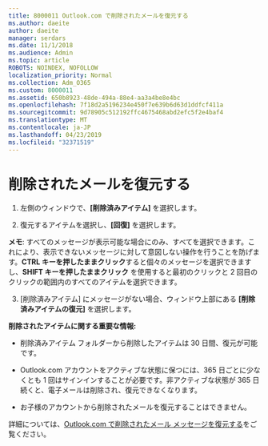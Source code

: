```yaml
---
title: 8000011 Outlook.com で削除されたメールを復元する
ms.author: daeite
author: daeite
manager: serdars
ms.date: 11/1/2018
ms.audience: Admin
ms.topic: article
ROBOTS: NOINDEX, NOFOLLOW
localization_priority: Normal
ms.collection: Adm_O365
ms.custom: 8000011
ms.assetid: 650b8923-48de-494a-88e4-aa3a4be8e4bc
ms.openlocfilehash: 7f18d2a5196234e450f7e639b6d63d1ddfcf411a
ms.sourcegitcommit: 9d78905c512192ffc4675468abd2efc5f2e4baf4
ms.translationtype: MT
ms.contentlocale: ja-JP
ms.lasthandoff: 04/23/2019
ms.locfileid: "32371519"
---
```

# <a name="recover-deleted-email"></a>削除されたメールを復元する

1. 左側のウィンドウで、**[削除済みアイテム]** を選択します。 
    
2. 復元するアイテムを選択し、**[回復]** を選択します。 
  
 **メモ**: すべてのメッセージが表示可能な場合にのみ、すべてを選択できます。これにより、表示できないメッセージに対して意図しない操作を行うことを防げます。**CTRL キーを押したままクリック**すると個々のメッセージを選択できますし、**SHIFT キーを押したままクリック** を使用すると最初のクリックと 2 回目のクリックの範囲内のすべてのアイテムを選択できます。 
    
3. [削除済みアイテム] にメッセージがない場合、ウィンドウ上部にある **[削除済みアイテムの復元]** を選択します。 
    
 **削除されたアイテムに関する重要な情報:**
  
- 削除済みアイテム フォルダーから削除したアイテムは 30 日間、復元が可能です。
    
- Outlook.com アカウントをアクティブな状態に保つには、365 日ごとに少なくとも 1 回はサインインすることが必要です。非アクティブな状態が 365 日続くと、電子メールは削除され、復元できなくなります。
    
- お子様のアカウントから削除されたメールを復元することはできません。
    
詳細については、[Outlook.com で削除されたメール メッセージを復元する](https://go.microsoft.com/fwlink/p/?linkid=873117)をご覧ください。
  


